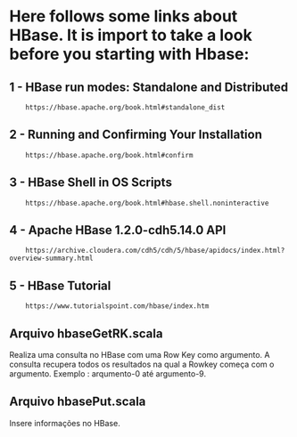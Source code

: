 # Here follows some links about HBase. It is import to take a look before you starting with Hbase:

## 1 - HBase run modes: Standalone and Distributed
        https://hbase.apache.org/book.html#standalone_dist

## 2 - Running and Confirming Your Installation
        https://hbase.apache.org/book.html#confirm
        
## 3 - HBase Shell in OS Scripts
        https://hbase.apache.org/book.html#hbase.shell.noninteractive
        
## 4 - Apache HBase 1.2.0-cdh5.14.0 API
        https://archive.cloudera.com/cdh5/cdh/5/hbase/apidocs/index.html?overview-summary.html
        
## 5 - HBase Tutorial
        https://www.tutorialspoint.com/hbase/index.htm
        
## Arquivo hbaseGetRK.scala
Realiza uma consulta no HBase com uma Row Key como argumento. A consulta recupera todos os resultados na qual a Rowkey começa com o argumento. Exemplo : arqumento-0 até argumento-9.

## Arquivo hbasePut.scala
Insere informações no HBase.
